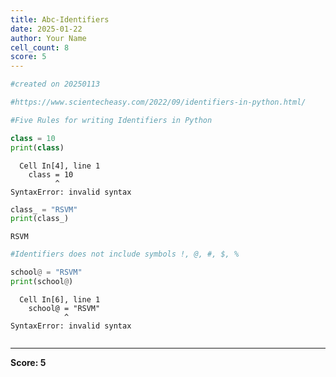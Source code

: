 ```yaml
---
title: Abc-Identifiers
date: 2025-01-22
author: Your Name
cell_count: 8
score: 5
---
```


```python
#created on 20250113
```


```python
#https://www.scientecheasy.com/2022/09/identifiers-in-python.html/
```


```python
#Five Rules for writing Identifiers in Python

```


```python
class = 10
print(class)
```


      Cell In[4], line 1
        class = 10
              ^
    SyntaxError: invalid syntax




```python
class_ = "RSVM"
print(class_)

```

    RSVM



```python
#Identifiers does not include symbols !, @, #, $, % 
```


```python
school@ = "RSVM"
print(school@)

```


      Cell In[6], line 1
        school@ = "RSVM"
                ^
    SyntaxError: invalid syntax




```python

```


---
**Score: 5**
